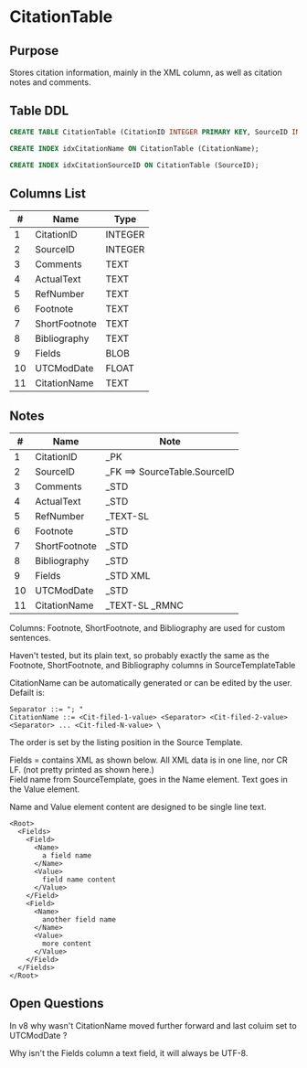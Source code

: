 # CitationTable

## Purpose

Stores citation information, mainly in the XML column, as well as citation notes and comments.

## Table DDL

``` SQL
CREATE TABLE CitationTable (CitationID INTEGER PRIMARY KEY, SourceID INTEGER, Comments TEXT, ActualText TEXT, RefNumber TEXT, Footnote TEXT, ShortFootnote TEXT, Bibliography TEXT, Fields BLOB, UTCModDate FLOAT, CitationName TEXT COLLATE RMNOCASE );

CREATE INDEX idxCitationName ON CitationTable (CitationName);

CREATE INDEX idxCitationSourceID ON CitationTable (SourceID);
```

## Columns List

| #   | Name          | Type    |
| --- | ------------- | ------- |
| 1   | CitationID    | INTEGER |
| 2   | SourceID      | INTEGER |
| 3   | Comments      | TEXT    |
| 4   | ActualText    | TEXT    |
| 5   | RefNumber     | TEXT    |
| 6   | Footnote      | TEXT    |
| 7   | ShortFootnote | TEXT    |
| 8   | Bibliography  | TEXT    |
| 9   | Fields        | BLOB    |
| 10  | UTCModDate    | FLOAT   |
| 11  | CitationName  | TEXT    |

## Notes

| #   | Name          | Note                         |
| --- | ------------- | ---------------------------- |
| 1   | CitationID    | _PK                          |
| 2   | SourceID      | _FK ==> SourceTable.SourceID |
| 3   | Comments      | _STD                         |
| 4   | ActualText    | _STD                         |
| 5   | RefNumber     | _TEXT-SL                     |
| 6   | Footnote      | _STD                         |
| 7   | ShortFootnote | _STD                         |
| 8   | Bibliography  | _STD                         |
| 9   | Fields        | _STD XML                     |
| 10  | UTCModDate    | _STD                         |
| 11  | CitationName  | _TEXT-SL  _RMNC              |


Columns: Footnote, ShortFootnote, and Bibliography are used for custom sentences.

Haven't tested, but its plain text, so probably exactly the same as the Footnote, ShortFootnote, and Bibliography columns in SourceTemplateTable

CitationName can be automatically generated or can be edited by the user.
Defailt is:
```
Separator ::= "; "
CitationName ::= <Cit-filed-1-value> <Separator> <Cit-filed-2-value> <Separator> ... <Cit-filed-N-value> \
```
The order is set by the listing position in the Source Template.

Fields = contains XML as shown below. All XML data is in one line, nor CR LF. (not pretty printed as shown here.)\
Field name from SourceTemplate, goes in the Name element.
Text goes in the Value element. 

Name and Value element content are designed to be single line text.

```
<Root>
  <Fields>
    <Field>
      <Name>
        a field name
      </Name>
      <Value>
        field name content
      </Value>
    </Field>
    <Field>
      <Name>
        another field name
      </Name>
      <Value>
        more content
      </Value>
    </Field>
  </Fields>
</Root>
```


 ## Open Questions

 In v8 why wasn't CitationName moved further forward and last coluim set to UTCModDate ?

 Why isn't the Fields column a text field, it will always be UTF-8. 
 